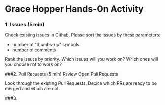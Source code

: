 # Grace Hopper Hands-On Activity
### 1. Issues (5 min)
Check existing issues in Github.
Please sort the issues by these parameters:
 - number of "thumbs-up" symbols
 - number of comments

Rank the issues by priority. Which issues will you work on? Which ones will you choose not to work on?


###2. Pull Requests (5 min)
Review Open Pull Requests

Look through the existing Pull Requests. Decide which PRs are ready to be merged and which are not.

###3. 